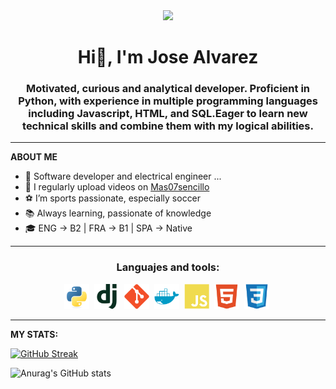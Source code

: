 <div id="header" align="center">
  <img src= "https://media.giphy.com/media/MC6eSuC3yypCU/giphy.gif" wodth="200"/>
  <h1 align="center"> Hi👋, I'm Jose Alvarez</h1>
  <h3 align="center">Motivated, curious and analytical developer. Proficient in
                    Python, with experience in multiple programming languages
                    including Javascript, HTML, and SQL.Eager to learn new technical skills and
                    combine them with my logical abilities.</h3>

</div>


---
**ABOUT ME**
- :construction_worker: Software developer and electrical engineer ...
- :movie_camera: I regularly upload videos on [Mas07sencillo](https://www.youtube.com/channel/UCrKjPs5kaYL9UVuQrgN5biQ)
- :soccer: I’m sports passionate, especially soccer
- :books: Always learning, passionate of knowledge
-  :mortar_board: ENG -> B2 | FRA -> B1 | SPA -> Native
---
<div id="icons" align="center">
    <h3> Languajes and tools: </h3>
    <div>
        <img src="https://github.com/devicons/devicon/blob/master/icons/python/python-original.svg" title="Python" alt="Python" width="40" height="40"/>&nbsp;
        <img src="https://github.com/devicons/devicon/blob/master/icons/django/django-plain.svg" title="Django" alt="Django" width="40" height="40"/>&nbsp;
        <img src="https://github.com/devicons/devicon/blob/master/icons/git/git-plain.svg" title="Git" alt="Git" width="40" height="40"/>&nbsp;
        <img src="https://github.com/devicons/devicon/blob/master/icons/docker/docker-plain.svg" title="Docker" alt="Docker" width="40" height="40"/>&nbsp;
        <img src="https://github.com/devicons/devicon/blob/master/icons/javascript/javascript-plain.svg" title="Javascript" alt="Javascript" width="40" height="40"/>&nbsp;
        <img src="https://github.com/devicons/devicon/blob/master/icons/html5/html5-plain.svg" title="HTML" alt="HTML" width="40" height="40"/>&nbsp;
        <img src="https://github.com/devicons/devicon/blob/master/icons/css3/css3-original.svg" title="CSS" alt="CSS" width="40" height="40"/>&nbsp;
    </div>
</div>

---
**MY STATS:**

[![GitHub Streak](http://github-readme-streak-stats.herokuapp.com?user=Josealv07&theme=merko&card_width=494)](https://git.io/streak-stats)

![Anurag's GitHub stats](https://github-readme-stats.vercel.app/api?username=josealv07&show_icons=true&theme=merko&card_width=494&card_align=center)

